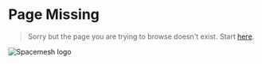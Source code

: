 # Page Missing

> Sorry but the page you are trying to browse doesn't exist. Start [here](README.md).

![Spacemesh logo](assets/transparentbg.gif)
